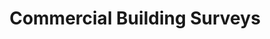 ---
title: Commercial Building Surveys
slug: commercial-building-surveys
excerpt: WordPress site for a roofing specialist in the UK.
project_type: WordPress
company: Liquasil Ltd
contact: David Carter
thumb: "/media/work/buildingsurveys-thumb.jpg"
image: "/media/work/buildingsurveys.jpg"
gallery: ""
url: https://buildingsurveys.com
status: Online
services: ['UI Design','Front-end Development','Theme Development','Plugin Development']
tools: ['Sketch','Local by Flywheel','Github']
stack: ['WordPress','Beans']
testimonial: 
launch_date: 2017-06-01
---